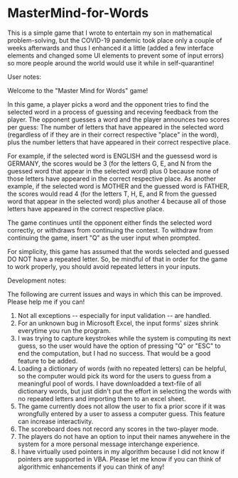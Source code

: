# MasterMind-for-Words

This is a simple game that I wrote to entertain my son in mathematical problem-solving, 
but the COVID-19 pandemic took place only a couple of weeks afterwards and thus I 
enhanced it a little (added a few interface elements and changed some UI elements to 
prevent some of input errors) so more people around the world would use it while in 
self-quarantine!

User notes:

Welcome to the "Master Mind for Words" game!

In this game, a player picks a word and the opponent tries to find the selected word 
in a process of guessing and receving feedback from the player. The opponent guesses 
a word and the player announces two scores per guess: The number of letters that have 
appeared in the selected word (regardless of if they are in their correct respective 
"place" in the word), plus the number letters that have appeared in their correct 
respective place.

For example, if the selected word is ENGLISH and the guessesd word is GERMANY, the 
scores would be 3 (for the letters G, E, and N from the guessed word that appear in the 
selected word) plus 0 because none of those letters have appeared in the correct 
respective place. As another example, if the selected word is MOTHER and the guessed 
word is FATHER, the scores would read 4 (for the letters T, H, E, and R from the guessed 
word that appear in the selected word) plus another 4 because all of those letters have 
appeared in the correct respective place.

The game continues until the opponent either finds the selected word correctly, or 
withdraws from continuing the contest. To withdraw from continuing the game, insert "Q" 
as the user input when prompted.

For simplicity, this game has assumed that the words selected and guessed DO NOT have a 
repeated letter. So, be mindful of that in order for the game to work properly, you 
should avoid repeated letters in your inputs.


Development notes:

The following are current issues and ways in which this can be improved.
Please help me if you can!

1. Not all exceptions -- especially for input validation -- are handled.
2. For an unknown bug in Microsoft Excel, the input forms' sizes shrink everytime you
   run the program.
3. I was trying to capture keystrokes while the system is computing its next guess,
   so the user would have the option of pressing "Q" or "ESC" to end the computation,
   but I had no success. That would be a good feature to be added.
4. Loading a dictionary of words (with no repeated letters) can be helpful, so the
   computer would pick its word for the users to guess from a meaningful pool of
   words. I have downloadded a text-file of all dictionary words, but just didn't put
   the effort in selecting the words with no repeated letters and importing them to
   an excel sheet.
5. The game currently does not allow the user to fix a prior score if it was wrongfully
   entered by a user to assess a computer guess. This feature can increase interactivity.
6. The scoreboard does not record any scores in the two-player mode.
7. The players do not have an option to input their names anywehere in the system for a 
   more personal message interchange experience.
8. I have virtually used pointers in my algorithm because I did not know if pointers are
   supported in VBA. Please let me know if you can think of algorithmic enhancements if
   you can think of any!
